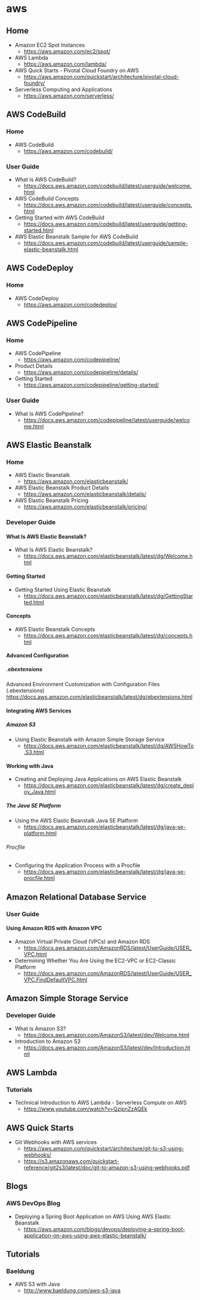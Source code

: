 # aws
## Home
* Amazon EC2 Spot Instances
  * https://aws.amazon.com/ec2/spot/
* AWS Lambda
  * https://aws.amazon.com/lambda/
* AWS Quick Starts - Pivotal Cloud Foundry on AWS
  * https://aws.amazon.com/quickstart/architecture/pivotal-cloud-foundry/
* Serverless Computing and Applications
  * https://aws.amazon.com/serverless/

## AWS CodeBuild
### Home
* AWS CodeBuild
  * https://aws.amazon.com/codebuild/

### User Guide
* What Is AWS CodeBuild?
  * https://docs.aws.amazon.com/codebuild/latest/userguide/welcome.html
* AWS CodeBuild Concepts
  * https://docs.aws.amazon.com/codebuild/latest/userguide/concepts.html
* Getting Started with AWS CodeBuild
  * https://docs.aws.amazon.com/codebuild/latest/userguide/getting-started.html
* AWS Elastic Beanstalk Sample for AWS CodeBuild
  * https://docs.aws.amazon.com/codebuild/latest/userguide/sample-elastic-beanstalk.html

## AWS CodeDeploy
### Home
* AWS CodeDeploy
  * https://aws.amazon.com/codedeploy/

## AWS CodePipeline
### Home
* AWS CodePipeline
  * https://aws.amazon.com/codepipeline/
* Product Details
  * https://aws.amazon.com/codepipeline/details/
* Getting Started
  * https://aws.amazon.com/codepipeline/getting-started/

### User Guide
* What Is AWS CodePipeline?
  * https://docs.aws.amazon.com/codepipeline/latest/userguide/welcome.html

## AWS Elastic Beanstalk
### Home
* AWS Elastic Beanstalk
  * https://aws.amazon.com/elasticbeanstalk/
* AWS Elastic Beanstalk Product Details
  * https://aws.amazon.com/elasticbeanstalk/details/
* AWS Elastic Beanstalk Pricing
  * https://aws.amazon.com/elasticbeanstalk/pricing/

### Developer Guide
#### What Is AWS Elastic Beanstalk?
* What Is AWS Elastic Beanstalk?
  * https://docs.aws.amazon.com/elasticbeanstalk/latest/dg/Welcome.html

#### Getting Started
* Getting Started Using Elastic Beanstalk
  * https://docs.aws.amazon.com/elasticbeanstalk/latest/dg/GettingStarted.html

#### Concepts
* AWS Elastic Beanstalk Concepts
  * https://docs.aws.amazon.com/elasticbeanstalk/latest/dg/concepts.html

#### Advanced Configuration
##### .ebextensions
Advanced Environment Customization with Configuration Files (.ebextensions)
https://docs.aws.amazon.com/elasticbeanstalk/latest/dg/ebextensions.html

#### Integrating AWS Services
##### Amazon S3
* Using Elastic Beanstalk with Amazon Simple Storage Service
  * https://docs.aws.amazon.com/elasticbeanstalk/latest/dg/AWSHowTo.S3.html

#### Working with Java
* Creating and Deploying Java Applications on AWS Elastic Beanstalk
  * https://docs.aws.amazon.com/elasticbeanstalk/latest/dg/create_deploy_Java.html

##### The Java SE Platform
* Using the AWS Elastic Beanstalk Java SE Platform
  * https://docs.aws.amazon.com/elasticbeanstalk/latest/dg/java-se-platform.html

###### Procfile
* Configuring the Application Process with a Procfile
  * https://docs.aws.amazon.com/elasticbeanstalk/latest/dg/java-se-procfile.html

## Amazon Relational Database Service
### User Guide
#### Using Amazon RDS with Amazon VPC
* Amazon Virtual Private Cloud (VPCs) and Amazon RDS
  * https://docs.aws.amazon.com/AmazonRDS/latest/UserGuide/USER_VPC.html
* Determining Whether You Are Using the EC2-VPC or EC2-Classic Platform
  * https://docs.aws.amazon.com/AmazonRDS/latest/UserGuide/USER_VPC.FindDefaultVPC.html

## Amazon Simple Storage Service
### Developer Guide
* What Is Amazon S3?
  * https://docs.aws.amazon.com/AmazonS3/latest/dev/Welcome.html
* Introduction to Amazon S3
  * https://docs.aws.amazon.com/AmazonS3/latest/dev/Introduction.html

## AWS Lambda
### Tutorials
* Technical Introduction to AWS Lambda - Serverless Compute on AWS
  * https://www.youtube.com/watch?v=QzipnZzAQEk

## AWS Quick Starts
* Git Webhooks with AWS services
  * https://aws.amazon.com/quickstart/architecture/git-to-s3-using-webhooks/
  * https://s3.amazonaws.com/quickstart-reference/git2s3/latest/doc/git-to-amazon-s3-using-webhooks.pdf

## Blogs
### AWS DevOps Blog
* Deploying a Spring Boot Application on AWS Using AWS Elastic Beanstalk
  * https://aws.amazon.com/blogs/devops/deploying-a-spring-boot-application-on-aws-using-aws-elastic-beanstalk/

## Tutorials
### Baeldung
* AWS S3 with Java
  * http://www.baeldung.com/aws-s3-java
